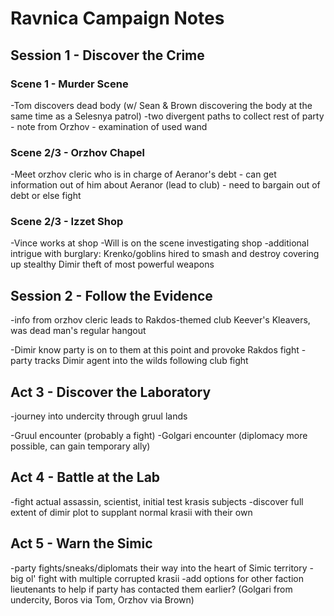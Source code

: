 # Ravnica Campaign Notes
## Session 1 - Discover the Crime
### Scene 1 - Murder Scene
-Tom discovers dead body (w/ Sean & Brown discovering the body at the same time as a Selesnya patrol)
-two divergent paths to collect rest of party
	- note from Orzhov
	- examination of used wand

### Scene 2/3 - Orzhov Chapel
-Meet orzhov cleric who is in charge of Aeranor's debt
	- can get information out of him about Aeranor (lead to club)
	- need to bargain out of debt or else fight

### Scene 2/3 - Izzet Shop
-Vince works at shop
-Will is on the scene investigating shop
-additional intrigue with burglary: Krenko/goblins hired to smash and destroy covering up stealthy Dimir theft of most powerful weapons

## Session 2 - Follow the Evidence
-info from orzhov cleric leads to Rakdos-themed club Keever's Kleavers, was dead man's regular hangout

-Dimir know party is on to them at this point and provoke Rakdos fight
-party tracks Dimir agent into the wilds following club fight

## Act 3 - Discover the Laboratory
-journey into undercity through gruul lands

-Gruul encounter (probably a fight)
-Golgari encounter (diplomacy more possible, can gain temporary ally)

## Act 4 - Battle at the Lab
-fight actual assassin, scientist, initial test krasis subjects
-discover full extent of dimir plot to supplant normal krasii with their own

## Act 5 - Warn the Simic
-party fights/sneaks/diplomats their way into the heart of Simic territory
-big ol' fight with multiple corrupted krasii
-add options for other faction lieutenants to help if party has contacted them earlier? (Golgari from undercity, Boros via Tom, Orzhov via Brown)